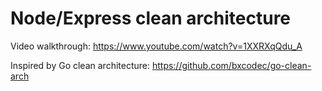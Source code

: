 # Node/Express clean architecture

Video walkthrough: https://www.youtube.com/watch?v=1XXRXqQdu_A

Inspired by Go clean architecture: https://github.com/bxcodec/go-clean-arch
